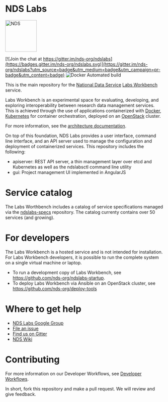 # NDS Labs

<img src="https://github.com/craig-willis/ndslabs/blob/master/docs/images/logos/NDS-badge.png" width="100" alt="NDS">

[![Join the chat at https://gitter.im/nds-org/ndslabs](https://badges.gitter.im/nds-org/ndslabs.svg)](https://gitter.im/nds-org/ndslabs?utm_source=badge&utm_medium=badge&utm_campaign=pr-badge&utm_content=badge) ![Docker Automated build](https://img.shields.io/docker/automated/jrottenberg/ffmpeg.svg?maxAge=2592000)

This is the main repository for the [National Data Service](http://www.nationaldataservice.org/) [Labs Workbench](https://www.workbench.nationaldataservice.org/) service.  

Labs Workbench is an experimental space for evaluating, developing, and exploring interoperability between research data management services. This is achieved through the use of applications containerized with [Docker](https://www.docker.com/what-docker), [Kubernetes](http://kubernetes.io/docs/whatisk8s/) for container orchestration, deployed on an [OpenStack](https://www.openstack.org/) cluster.

For more information, see the [architecture documentation](https://github.com/nds-org/ndslabs/tree/master/docs/architecture).

On top of this foundation, NDS Labs provides a user interface, command line interface, and an API server used to manage the configuration and deployment of containerized services. This repository includes the following:

* apiserver: REST API server, a thin management layer over etcd and Kubernetes as well as the ndslabsctl command line utility
* gui: Project management UI implemented in AngularJS


# Service catalog 
The Labs Worthbench includes a catalog of service specifications managed via
the [ndslabs-specs](https://github.com/nds-org/ndslabs-specs) repository. The catalog currenty contains over 50 services (and growing).

# For developers

The Labs Workbench is a hosted service and is not intended for installation. For Labs Workbench developers, it is possible to run the complete system on a single virtual machine or laptop. 

* To run a development copy of Labs Workbench, see https://github.com/nds-org/ndslabs-startup.
* To deploy Labs Workbench via Ansible on an OpenStack cluster, see https://github.com/nds-org/deploy-tools


# Where to get help

* [NDS Labs Google Group](https://groups.google.com/forum/#!forum/ndslabs/)
* [File an issue](https://github.com/nds-org/ndslabs/issues)
* [Find us on Gitter](https://gitter.im/nds-org/ndslabs)
* [NDS Wiki](https://nationaldataservice.atlassian.net/wiki/display/NDSC/NDS+Labs+Workbench)


# Contributing

For more information on our Developer Workflows, see [Developer Workflows](https://opensource.ncsa.illinois.edu/confluence/display/NDS/Developer+Workflows).

In short, fork this repository and make a pull request. We will review and give feedback.
